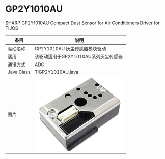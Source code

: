 # GP2Y1010AU
SHARP GP2Y1010AU Compact Dust Sensor for Air Conditioners Driver for TiJOS

| 条目         | 说明                                  |
| ---------- | ----------------------------------- |
| 驱动名称       | GP2Y1010AU 灰尘传感器模块驱动                |
| 适用         | 该驱动适用于GP2Y1010AU系列灰尘传感器             |
| 通讯方式       | ADC                                 |
| Java Class | TiGP2Y1010AU.java                   |
| 图片         | ![GP2Y1010AU](./img/gp2y1010au.png) |

